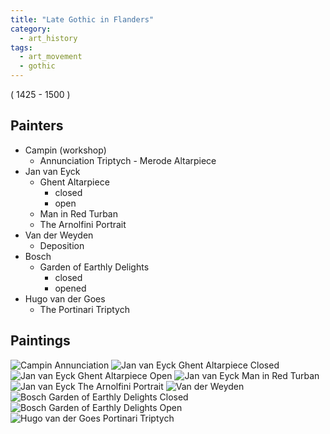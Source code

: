 ```yaml
---
title: "Late Gothic in Flanders"
category: 
  - art_history
tags: 
  - art_movement
  - gothic
---
```


( 1425 - 1500 ) 

## Painters
* Campin (workshop)
  * Annunciation Triptych - Merode Altarpiece
* Jan van Eyck
  * Ghent Altarpiece
    * closed
    * open
  * Man in Red Turban
  * The Arnolfini Portrait
* Van der Weyden
  * Deposition
* Bosch
  * Garden of Earthly Delights
    * closed
    * opened
* Hugo van der Goes
  * The Portinari Triptych
  
## Paintings
![Campin Annunciation]( https://collectionapi.metmuseum.org/api/collection/v1/iiif/470304/977961/main-image "Campin Workshop Annunciation Triptych - Merode Altarpiece")
![Jan van Eyck Ghent Altarpiece Closed]( https://www.researchgate.net/profile/Rune_Pettersson/publication/325253172/figure/fig1/AS:628048688861184@1526749884058/This-is-the-Ghent-Altarpiece-with-closed-shutters-The-size-is-about-375-x-260-cm-This.png "Jan van Eyck Ghent Altarpiece Closed")
![Jan van Eyck Ghent Altarpiece Open]( https://cdn.kastatic.org/ka-perseus-images/47944f75c1509344d4d574d42a69177b173deedf.jpg "Jan van Eyck Ghent Altarpiece Open")
![Jan van Eyck Man in Red Turban](https://fineartconnoisseur.com/wp-content/uploads/sites/2/2017/07/CPortrait_of_a_Man_in_a_Turban_Jan_van_Eyck_with_frame.jpg  "Jan van Eyck Man in Red Turban")
![Jan van Eyck The Arnolfini Portrait](https://upload.wikimedia.org/wikipedia/commons/3/33/Van_Eyck_-_Arnolfini_Portrait.jpg  "Jan van Eyck The Arnolfini Portrait")
![Van der Weyden]( https://upload.wikimedia.org/wikipedia/commons/thumb/1/1a/Weyden_Deposition.jpg/550px-Weyden_Deposition.jpg "Van der Weyden Deposition")
![Bosch Garden of Earthly Delights Closed]( https://sothebys-com.brightspotcdn.com/dims4/default/3438025/2147483647/strip/true/crop/4042x4330+0+0/resize/684x733!/quality/90/?url=https%3A%2F%2Fsothebys-com.brightspotcdn.com%2F11%2F29%2F3b3755804164931a6f7d2e5ee9a8%2Fbosch-4.jpg "Bosch Garden of Earthly Delights Closed")
![Bosch Garden of Earthly Delights Open]( https://live.staticflickr.com/7309/12761066714_bfcd9226c4_b.jpg "Bosch Garden of Earthly Delights Opened")
![Hugo van der Goes Portinari Triptych]( https://upload.wikimedia.org/wikipedia/commons/7/72/Hugo_van_der_goes_portinari_triptych_framed.jpg "Hugo van der Goes Portinari Triptych")
